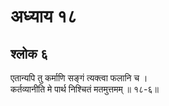# अध्याय १८

## श्लोक ६

एतान्यपि तु कर्माणि सङ्गं त्यक्त्वा फलानि च ।<br>कर्तव्यानीति मे पार्थ निश्चितं मतमुत्तमम् ॥ १८-६॥<br><br>

